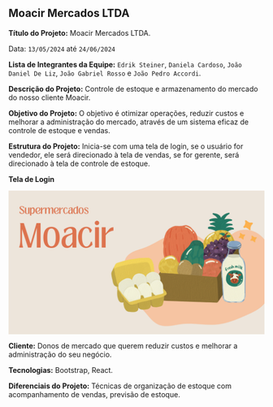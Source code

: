 ## Moacir Mercados LTDA

**Título do Projeto:** Moacir Mercados LTDA.

Data: `13/05/2024` até `24/06/2024`

**Lista de Integrantes da Equipe:** `Edrik Steiner`, `Daniela Cardoso`, `João Daniel De Liz`, `João Gabriel Rosso` e `João Pedro Accordi`.

**Descrição do Projeto:** Controle de estoque e armazenamento do mercado do nosso cliente Moacir.

**Objetivo do Projeto:** O objetivo é otimizar operações, reduzir custos e melhorar a administração do mercado, através de um sistema eficaz de controle de estoque e vendas.

**Estrutura do Projeto:** Inicia-se com uma tela de login, se o usuário for vendedor, ele será direcionado à tela de vendas, se for gerente, será direcionado à tela de controle de estoque.

**Tela de Login**

<img align="center" alt="Tela Login" src="/src/Components/Images/MoacirLogo.png">

**Cliente:** Donos de mercado que querem reduzir custos e melhorar a administração do seu negócio.

**Tecnologias:** Bootstrap, React.

**Diferenciais do Projeto:** Técnicas de organização de estoque com acompanhamento de vendas, previsão de estoque.
